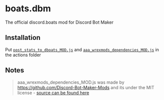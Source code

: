 # boats.dbm
The official discord.boats mod for Discord Bot Maker



## Installation

Put [`post_stats_to_dboats_MOD.js`](https://github.com/DiscordBoats/boats.dbm/blob/master/post_stats_to_dboats_MOD.js) and [`aaa_wrexmods_dependencies_MOD.js`](https://github.com/DiscordBoats/boats.dbm/blob/master/aaa_wrexmods_dependencies_MOD.js) in the actions folder

## Notes

> aaa_wrexmods_dependencies_MOD.js was made by https://github.com/Discord-Bot-Maker-Mods and its under the MIT license - [source can be found here](https://github.com/DiscordBoats/boats.dbm/blob/master/aaa_wrexmods_dependencies_MOD.js)

